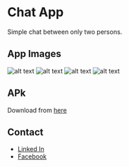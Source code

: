 # Chat App

Simple chat between only two persons.
## App Images

![alt text](https://i.postimg.cc/cLNz818V/1.jpg?raw=true)
![alt text](https://i.postimg.cc/pVFkYbxx/2.jpg?raw=true)
![alt text](https://i.postimg.cc/Njg4cKXf/3.jpg?raw=true)
![alt text](https://i.postimg.cc/5trqLpR6/4.jpg?raw=true)

## APk
Download from [here](https://disk.yandex.com/d/29HFLcJPVdYB4g)

## Contact

- [Linked In](https://www.linkedin.com/in/aboelkhaer-fadel-61a7301b4/)
- [Facebook](https://www.facebook.com/moatzz49/)
